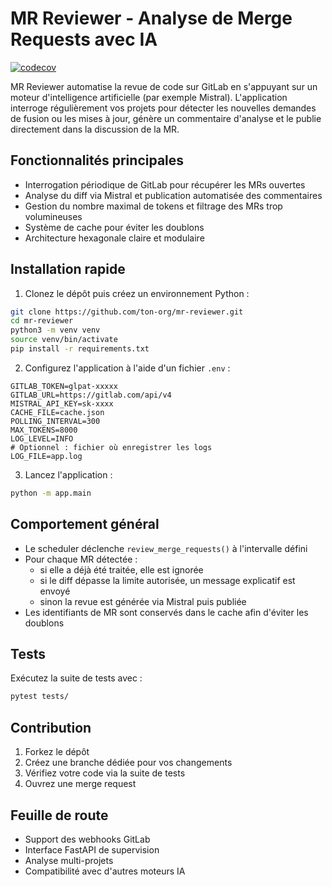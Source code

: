 # MR Reviewer - Analyse de Merge Requests avec IA

[![codecov](https://codecov.io/github/RubenVP2/gitlab-mistral-review/branch/master/graph/badge.svg?token=NCZ4SSC9KU)](https://codecov.io/github/RubenVP2/gitlab-mistral-review)


MR Reviewer automatise la revue de code sur GitLab en s'appuyant sur un moteur d'intelligence artificielle (par exemple Mistral). L'application interroge régulièrement vos projets pour détecter les nouvelles demandes de fusion ou les mises à jour, génère un commentaire d'analyse et le publie directement dans la discussion de la MR.

## Fonctionnalités principales

- Interrogation périodique de GitLab pour récupérer les MRs ouvertes
- Analyse du diff via Mistral et publication automatisée des commentaires
- Gestion du nombre maximal de tokens et filtrage des MRs trop volumineuses
- Système de cache pour éviter les doublons
- Architecture hexagonale claire et modulaire

## Installation rapide

1. Clonez le dépôt puis créez un environnement Python :

```bash
git clone https://github.com/ton-org/mr-reviewer.git
cd mr-reviewer
python3 -m venv venv
source venv/bin/activate
pip install -r requirements.txt
```

2. Configurez l'application à l'aide d'un fichier `.env` :

```dotenv
GITLAB_TOKEN=glpat-xxxxx
GITLAB_URL=https://gitlab.com/api/v4
MISTRAL_API_KEY=sk-xxxx
CACHE_FILE=cache.json
POLLING_INTERVAL=300
MAX_TOKENS=8000
LOG_LEVEL=INFO
# Optionnel : fichier où enregistrer les logs
LOG_FILE=app.log
```

3. Lancez l'application :

```bash
python -m app.main
```

## Comportement général

- Le scheduler déclenche `review_merge_requests()` à l'intervalle défini
- Pour chaque MR détectée :
  - si elle a déjà été traitée, elle est ignorée
  - si le diff dépasse la limite autorisée, un message explicatif est envoyé
  - sinon la revue est générée via Mistral puis publiée
- Les identifiants de MR sont conservés dans le cache afin d'éviter les doublons

## Tests

Exécutez la suite de tests avec :

```bash
pytest tests/
```

## Contribution

1. Forkez le dépôt
2. Créez une branche dédiée pour vos changements
3. Vérifiez votre code via la suite de tests
4. Ouvrez une merge request

## Feuille de route

- Support des webhooks GitLab
- Interface FastAPI de supervision
- Analyse multi-projets
- Compatibilité avec d'autres moteurs IA
